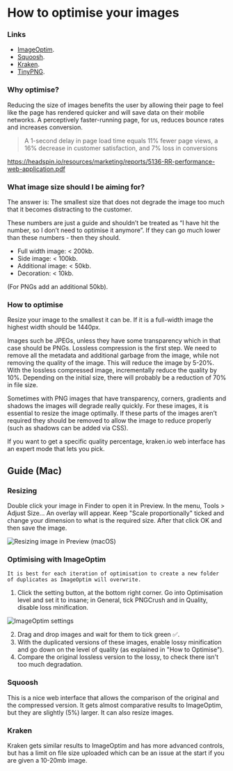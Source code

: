# How to optimise your images

### Links

* [ImageOptim](https://imageoptim.com/mac).
* [Squoosh](https://squoosh.app/).
* [Kraken](https://kraken.io/web-interface).
* [TinyPNG](https://tinypng.com/).

### Why optimise?

Reducing the size of images benefits the user by allowing their page to feel like the page has rendered quicker and will save data on their mobile networks. A perceptively faster-running page, for us, reduces bounce rates and increases conversion.

> A 1-second delay in page load time equals 11% fewer page views, a 16% decrease in customer satisfaction, and 7% loss in conversions  

https://headspin.io/resources/marketing/reports/5136-RR-performance-web-application.pdf

### What image size should I be aiming for?

The answer is: The smallest size that does not degrade the image too much that it becomes distracting to the customer.

These numbers are just a guide and shouldn’t be treated as “I have hit the number, so I don’t need to optimise it anymore”. If they can go much lower than these numbers - then they should.

* Full width image: < 200kb.
* Side image: < 100kb.
* Additional image: < 50kb.
* Decoration: < 10kb.

(For PNGs add an additional 50kb).

### How to optimise

Resize your image to the smallest it can be. If it is a full-width image the highest width should be 1440px.

Images such be JPEGs, unless they have some transparency which in that case should be PNGs. Lossless compression is the first step. We need to remove all the metadata and additional garbage from the image, while not removing the quality of the image. This will reduce the image by 5-20%. With the lossless compressed image, incrementally reduce the quality by 10%. Depending on the initial size, there will probably be a reduction of 70% in file size.

Sometimes with PNG images that have transparency, corners, gradients and shadows the images will degrade really quickly. For these images, it is essential to resize the image optimally. If these parts of the images aren’t required they should be removed to allow the image to reduce properly (such as shadows can be added via CSS).

If you want to get a specific quality percentage, kraken.io web interface has an expert mode that lets you pick.

## Guide (Mac)

### Resizing

Double click your image in Finder to open it in Preview. In the menu, Tools > Adjust Size...
An overlay will appear. Keep "Scale proportionally" ticked and change your dimension to what is the required size. After that click OK and then save the image.

![Resizing image in Preview (macOS)](https://user-images.githubusercontent.com/43471890/62051302-00d73900-b20b-11e9-9a42-7845f06d7dda.png)

### Optimising with ImageOptim

```
It is best for each iteration of optimisation to create a new folder of duplicates as ImageOptim will overwrite.
```

1. Click the setting button, at the bottom right corner. Go into Optimisation level and set it to insane; in General, tick PNGCrush and in Quality, disable loss minification.

![ImageOptim settings](https://user-images.githubusercontent.com/43471890/62051350-18162680-b20b-11e9-8a4a-d8badfbe5cc2.png)

2. Drag and drop images and wait for them to tick green ✅.
3. With the duplicated versions of these images, enable lossy minification and go down on the level of quality (as explained in "How to Optimise").
4. Compare the original lossless version to the lossy, to check there isn't too much degradation.

### Squoosh

This is a nice web interface that allows the comparison of the original and the compressed version. It gets almost comparative results to ImageOptim, but they are slightly (5%) larger. It can also resize images.

### Kraken

Kraken gets similar results to ImageOptim and has more advanced controls, but has a limit on file size uploaded which can be an issue at the start if you are given a 10-20mb image.
